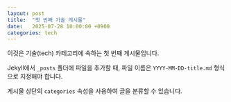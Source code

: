 ```yaml
---
layout: post
title:  "첫 번째 기술 게시물"
date:   2025-07-28 10:00:00 +0900
categories: tech
---
```


이것은 기술(tech) 카테고리에 속하는 첫 번째 게시물입니다.

Jekyll에서 `_posts` 폴더에 파일을 추가할 때, 파일 이름은 `YYYY-MM-DD-title.md` 형식으로 지정해야 합니다.

게시물 상단의 `categories` 속성을 사용하여 글을 분류할 수 있습니다.
